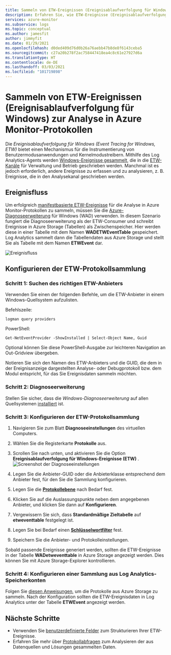 ```yaml
---
title: Sammeln von ETW-Ereignissen (Ereignisablaufverfolgung für Windows) zur Analyse in Azure Monitor-Protokollen
description: Erfahren Sie, wie ETW-Ereignisse (Ereignisablaufverfolgung für Windows) zur Analyse in Azure Monitor-Protokollen gesammelt werden.
services: azure-monitor
ms.subservice: logs
ms.topic: conceptual
ms.author: jamesfit
author: jimmyfit
ms.date: 01/29/2021
ms.openlocfilehash: d0ded409d76d0b26a76aebb47b8de8f6143ceba5
ms.sourcegitcommit: c27a20b278f2ac758447418ea4c8c61e27927d6a
ms.translationtype: HT
ms.contentlocale: de-DE
ms.lasthandoff: 03/03/2021
ms.locfileid: "101719898"
---
```

# <a name="collecting-event-tracing-for-windows-etw-events-for-analysis-azure-monitor-logs"></a>Sammeln von ETW-Ereignissen (Ereignisablaufverfolgung für Windows) zur Analyse in Azure Monitor-Protokollen

Die *Ereignisablaufverfolgung für Windows (Event Tracing for Windows, ETW)* bietet einen Mechanismus für die Instrumentierung von Benutzermodusanwendungen und Kernelmodustreibern. Mithilfe des Log Analytics-Agents werden [Windows-Ereignisse gesammelt](./data-sources-windows-events.md), die in die [ETW-Kanäle](/windows/win32/wes/eventmanifestschema-channeltype-complextype) für Verwaltung und Betrieb geschrieben werden. Manchmal ist es jedoch erforderlich, andere Ereignisse zu erfassen und zu analysieren, z. B. Ereignisse, die in den Analysekanal geschrieben werden.  

## <a name="event-flow"></a>Ereignisfluss

Um erfolgreich [manifestbasierte ETW-Ereignisse](/windows/win32/etw/about-event-tracing#types-of-providers) für die Analyse in Azure Monitor-Protokollen zu sammeln, müssen Sie die [Azure-Diagnoseerweiterung](./diagnostics-extension-overview.md) für Windows (WAD) verwenden. In diesem Szenario fungiert die Diagnoseerweiterung als der ETW-Consumer und schreibt Ereignisse in Azure Storage (Tabellen) als Zwischenspeicher. Hier werden diese in einer Tabelle mit dem Namen **WADETWEventTable** gespeichert. Log Analytics sammelt dann die Tabellendaten aus Azure Storage und stellt Sie als Tabelle mit dem Namen **ETWEvent** dar.

![Ereignisfluss](./media/data-sources-event-tracing-windows/event-flow.png)

## <a name="configuring-etw-log-collection"></a>Konfigurieren der ETW-Protokollsammlung

### <a name="step-1-locate-the-correct-etw-provider"></a>Schritt 1: Suchen des richtigen ETW-Anbieters

Verwenden Sie einen der folgenden Befehle, um die ETW-Anbieter in einem Windows-Quellsystem aufzulisten.

Befehlszeile:

```
logman query providers
```

PowerShell:
```
Get-NetEventProvider -ShowInstalled | Select-Object Name, Guid
```
Optional können Sie diese PowerShell-Ausgabe zur leichteren Navigation an Out-Gridview übergeben.

Notieren Sie sich den Namen des ETW-Anbieters und die GUID, die dem in der Ereignisanzeige dargestellten Analyse- oder Debugprotokoll bzw. dem Modul entspricht, für das Sie Ereignisdaten sammeln möchten.

### <a name="step-2-diagnostics-extension"></a>Schritt 2: Diagnoseerweiterung

Stellen Sie sicher, dass die *Windows-Diagnoseerweiterung* auf allen Quellsystemen [installiert](./diagnostics-extension-windows-install.md#install-with-azure-portal) ist.

### <a name="step-3-configure-etw-log-collection"></a>Schritt 3: Konfigurieren der ETW-Protokollsammlung

1. Navigieren Sie zum Blatt **Diagnoseeinstellungen** des virtuellen Computers.

2. Wählen Sie die Registerkarte **Protokolle** aus.

3. Scrollen Sie nach unten, und aktivieren Sie die Option **Ereignisablaufverfolgung für Windows-Ereignisse (ETW)** . ![Screenshot der Diagnoseeinstellungen](./media/data-sources-event-tracing-windows/enable-event-tracing-windows-collection.png)

4. Legen Sie die Anbieter-GUID oder die Anbieterklasse entsprechend dem Anbieter fest, für den Sie die Sammlung konfigurieren.

5. Legen Sie die [**Protokollebene**](/windows/win32/etw/configuring-and-starting-an-event-tracing-session) nach Bedarf fest.

6. Klicken Sie auf die Auslassungspunkte neben dem angegebenen Anbieter, und klicken Sie dann auf **Konfigurieren**.

7. Vergewissern Sie sich, dass **Standardmäßige Zieltabelle** auf **etweventtable** festgelegt ist.

8. Legen Sie bei Bedarf einen [**Schlüsselwortfilter**](/windows/win32/wes/defining-keywords-used-to-classify-types-of-events) fest.

9. Speichern Sie die Anbieter- und Protokolleinstellungen.

Sobald passende Ereignisse generiert werden, sollten die ETW-Ereignisse in der Tabelle **WADetweventtable** in Azure Storage angezeigt werden. Dies können Sie mit Azure Storage-Explorer kontrollieren.

### <a name="step-4-configure-log-analytics-storage-account-collection"></a>Schritt 4: Konfigurieren einer Sammlung aus Log Analytics-Speicherkonten

Folgen Sie [diesen Anweisungen](/azure/azure-monitor/agents/diagnostics-extension-logs#collect-logs-from-azure-storage), um die Protokolle aus Azure Storage zu sammeln. Nach der Konfiguration sollten die ETW-Ereignisdaten in Log Analytics unter der Tabelle **ETWEvent** angezeigt werden.

## <a name="next-steps"></a>Nächste Schritte
- Verwenden Sie [benutzerdefinierte Felder](../logs/custom-fields.md) zum Strukturieren Ihrer ETW-Ereignisse.
- Erfahren Sie mehr über [Protokollabfragen](../logs/log-query-overview.md) zum Analysieren der aus Datenquellen und Lösungen gesammelten Daten.